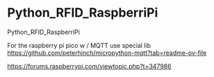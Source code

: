 # Python_RFID_RaspberriPi
Python_RFID_RaspberriPi

For the raspberry pi pico w / MQTT use special lib
https://github.com/peterhinch/micropython-mqtt?tab=readme-ov-file

https://forums.raspberrypi.com/viewtopic.php?t=347986
